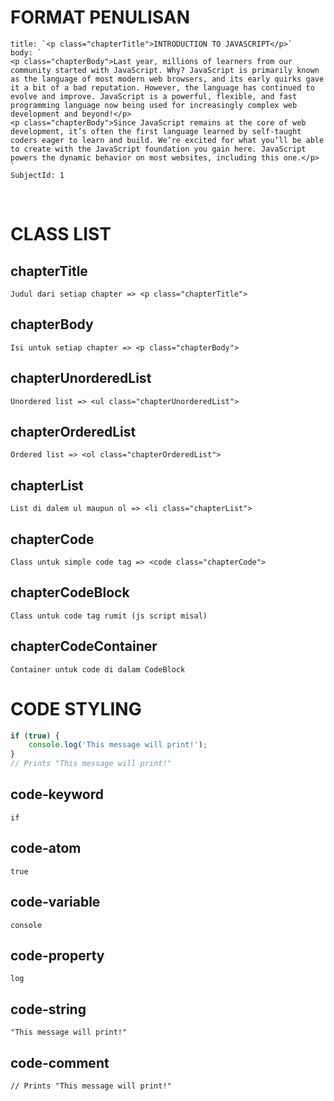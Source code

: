 # FORMAT PENULISAN

    title: `<p class="chapterTitle">INTRODUCTION TO JAVASCRIPT</p>`
    body: `
    <p class="chapterBody">Last year, millions of learners from our community started with JavaScript. Why? JavaScript is primarily known as the language of most modern web browsers, and its early quirks gave it a bit of a bad reputation. However, the language has continued to evolve and improve. JavaScript is a powerful, flexible, and fast programming language now being used for increasingly complex web development and beyond!</p>
    <p class="chapterBody">Since JavaScript remains at the core of web development, it’s often the first language learned by self-taught coders eager to learn and build. We’re excited for what you’ll be able to create with the JavaScript foundation you gain here. JavaScript powers the dynamic behavior on most websites, including this one.</p>
    `
    SubjectId: 1

<br>

# CLASS LIST

## chapterTitle
    Judul dari setiap chapter => <p class="chapterTitle">

## chapterBody
    Isi untuk setiap chapter => <p class="chapterBody">

## chapterUnorderedList
    Unordered list => <ul class="chapterUnorderedList">

## chapterOrderedList
    Ordered list => <ol class="chapterOrderedList">

## chapterList
    List di dalem ul maupun ol => <li class="chapterList">

## chapterCode
    Class untuk simple code tag => <code class="chapterCode">

## chapterCodeBlock
    Class untuk code tag rumit (js script misal)

## chapterCodeContainer
    Container untuk code di dalam CodeBlock


# CODE STYLING
```javascript
if (true) {
    console.log('This message will print!'); 
} 
// Prints "This message will print!"
```

## code-keyword
    if

## code-atom
    true

## code-variable
    console

## code-property
    log

## code-string
    "This message will print!"

## code-comment
    // Prints "This message will print!"